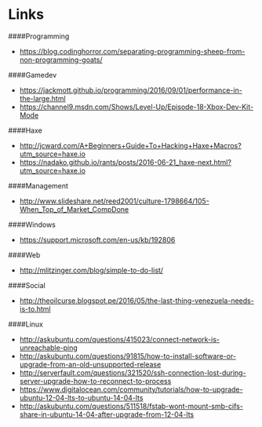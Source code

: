 Links
=====

####Programming
  * https://blog.codinghorror.com/separating-programming-sheep-from-non-programming-goats/

####Gamedev
  * https://jackmott.github.io/programming/2016/09/01/performance-in-the-large.html
  * https://channel9.msdn.com/Shows/Level-Up/Episode-18-Xbox-Dev-Kit-Mode

####Haxe
  * http://jcward.com/A+Beginners+Guide+To+Hacking+Haxe+Macros?utm_source=haxe.io
  * https://nadako.github.io/rants/posts/2016-06-21_haxe-next.html?utm_source=haxe.io

####Management
  * http://www.slideshare.net/reed2001/culture-1798664/105-When_Top_of_Market_CompDone

####Windows
  * https://support.microsoft.com/en-us/kb/192806

####Web
  * http://mlitzinger.com/blog/simple-to-do-list/

####Social
  * http://theoilcurse.blogspot.pe/2016/05/the-last-thing-venezuela-needs-is-to.html

####Linux
  * http://askubuntu.com/questions/415023/connect-network-is-unreachable-ping
  * http://askubuntu.com/questions/91815/how-to-install-software-or-upgrade-from-an-old-unsupported-release
  * http://serverfault.com/questions/321520/ssh-connection-lost-during-server-upgrade-how-to-reconnect-to-process
  * https://www.digitalocean.com/community/tutorials/how-to-upgrade-ubuntu-12-04-lts-to-ubuntu-14-04-lts
  * http://askubuntu.com/questions/511518/fstab-wont-mount-smb-cifs-share-in-ubuntu-14-04-after-upgrade-from-12-04-lts
